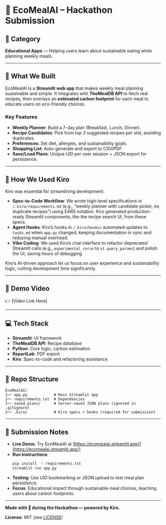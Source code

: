 # 🥗 EcoMealAI – Hackathon Submission

## 📌 Category

**Educational Apps** — Helping users learn about sustainable eating while planning weekly meals.

---

## 🚀 What We Built

EcoMealAI is a **Streamlit web app** that makes weekly meal planning sustainable and simple. It integrates with **TheMealDB API** to fetch real recipes, then overlays an **estimated carbon footprint** for each meal to educate users on eco-friendly choices.

### Key Features

* **Weekly Planner**: Build a 7-day plan (Breakfast, Lunch, Dinner).
* **Recipe Candidates**: Pick from top 3 suggested recipes per slot, avoiding duplicates.
* **Preferences**: Set diet, allergies, and sustainability goals.
* **Shopping List**: Auto-generate and export to CSV/PDF.
* **Save/Load Plans**: Unique UID per user session + JSON export for persistence.

---

## 🤖 How We Used Kiro

Kiro was essential for streamlining development:

* **Spec-to-Code Workflow**: We wrote high-level specifications in `/.kiro/requirements.md` (e.g., “weekly planner with candidate picker, no duplicate recipes”) using EARS notation. Kiro generated production-ready Streamlit components, like the recipe search UI, from these specs.
* **Agent Hooks**: Kiro’s hooks in `/.kiro/hooks/` automated updates to `tasks.md` when `app.py` changed, keeping documentation in sync and reducing manual overhead.
* **Vibe Coding**: We used Kiro’s chat interface to refactor deprecated Streamlit calls (e.g., `experimental_rerun` to `st.query_params`) and polish the UI, saving hours of debugging.

Kiro’s AI-driven approach let us focus on user experience and sustainability logic, cutting development time significantly.

---

## 🎥 Demo Video

👉 [Video Link Here]

---

## 💻 Tech Stack

* **Streamlit**: UI framework
* **TheMealDB API**: Recipe database
* **Python**: Core logic, carbon estimation
* **ReportLab**: PDF export
* **Kiro**: Spec-to-code and refactoring assistance

---

## 📂 Repo Structure

```
EcoMealAI/
├── app.py            # Main Streamlit app
├── requirements.txt  # Dependencies
├── saved_plans/      # Server-saved JSON plans (ignored in .gitignore)
├── .kiro/            # Kiro specs + hooks (required for submission)
```

---

## 📝 Submission Notes

* **Live Demo**: Try EcoMealAI at [https://ecomealai.streamlit.app/](https://ecomealai.streamlit.app/)
* **Run Instructions**:
  ```bash
  pip install -r requirements.txt
  streamlit run app.py
  ```
* **Testing**: Use UID bookmarking or JSON upload to test meal plan persistence.
* **Focus**: Educational impact through sustainable meal choices, teaching users about carbon footprints.

---

**Made with 🌱 during the Hackathon — powered by Kiro.**

**License**: MIT (see [LICENSE](https://github.com/AB2511/EcoMealAI/blob/main/LICENSE))

